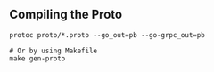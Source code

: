 ## Compiling the Proto

```shell
protoc proto/*.proto --go_out=pb --go-grpc_out=pb

# Or by using Makefile
make gen-proto
```